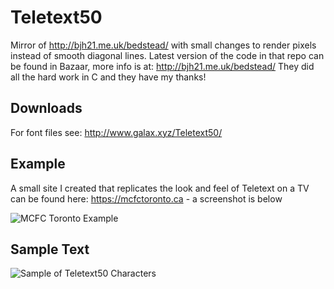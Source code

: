 # Teletext50
Mirror of http://bjh21.me.uk/bedstead/ with small changes to render pixels instead of smooth diagonal lines. Latest version of the code in that repo can be found in Bazaar, more info is at: http://bjh21.me.uk/bedstead/ They did all the hard work in C and they have my thanks!

## Downloads

For font files see: http://www.galax.xyz/Teletext50/

## Example

A small site I created that replicates the look and feel of Teletext on a TV can be found here: https://mcfctoronto.ca - a screenshot is below

![MCFC Toronto Example](https://raw.githubusercontent.com/glxxyz/bedstead/master/samples/MCFCToronto.png)

## Sample Text

![Sample of Teletext50 Characters](https://raw.githubusercontent.com/glxxyz/bedstead/master/sample-black-text.png)


